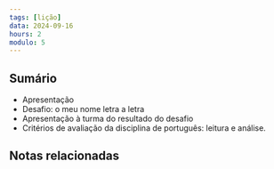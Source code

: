 ```yaml
---
tags: [lição]
data: 2024-09-16
hours: 2
modulo: 5
---
```


## Sumário
- Apresentação
- Desafio: o meu nome letra a letra
- Apresentação à turma do resultado do desafio
- Critérios de avaliação da disciplina de português: leitura e análise.
## Notas relacionadas